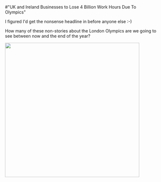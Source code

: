 #"UK and Ireland Businesses to Lose 4 Billion Work Hours Due To Olympics"

I figured I'd get the nonsense headline in before anyone else :-)

How many of these non-stories about the London Olympics are we going to see between now and the end of the year?

<a href="https://s3-eu-west-1.amazonaws.com/conoroneill.net/wp-content/uploads/2012/01/Free-events-at-London-2012-Olympics.jpg"><img class="size-full wp-image-511 aligncenter" title="London 2012 Olympics" src="https://s3-eu-west-1.amazonaws.com/conoroneill.net/wp-content/uploads/2012/01/Free-events-at-London-2012-Olympics.jpg" alt="" width="444" height="444" /></a>

&nbsp;

&nbsp;